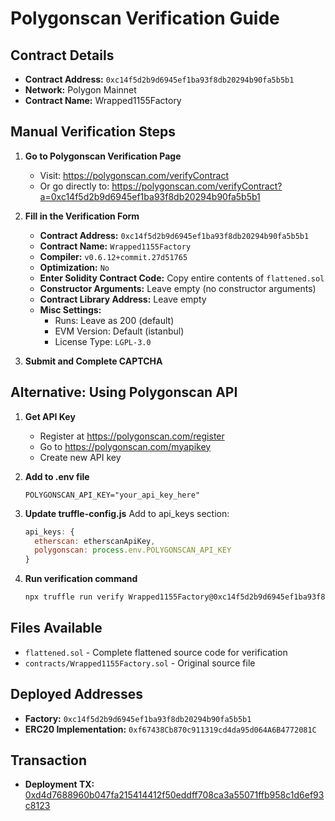 # Polygonscan Verification Guide

## Contract Details
- **Contract Address:** `0xc14f5d2b9d6945ef1ba93f8db20294b90fa5b5b1`
- **Network:** Polygon Mainnet
- **Contract Name:** Wrapped1155Factory

## Manual Verification Steps

1. **Go to Polygonscan Verification Page**
   - Visit: https://polygonscan.com/verifyContract
   - Or go directly to: https://polygonscan.com/verifyContract?a=0xc14f5d2b9d6945ef1ba93f8db20294b90fa5b5b1

2. **Fill in the Verification Form**
   - **Contract Address:** `0xc14f5d2b9d6945ef1ba93f8db20294b90fa5b5b1`
   - **Contract Name:** `Wrapped1155Factory`
   - **Compiler:** `v0.6.12+commit.27d51765`
   - **Optimization:** `No`
   - **Enter Solidity Contract Code:** Copy entire contents of `flattened.sol`
   - **Constructor Arguments:** Leave empty (no constructor arguments)
   - **Contract Library Address:** Leave empty
   - **Misc Settings:**
     - Runs: Leave as 200 (default)
     - EVM Version: Default (istanbul)
     - License Type: `LGPL-3.0`

3. **Submit and Complete CAPTCHA**

## Alternative: Using Polygonscan API

1. **Get API Key**
   - Register at https://polygonscan.com/register
   - Go to https://polygonscan.com/myapikey
   - Create new API key

2. **Add to .env file**
   ```
   POLYGONSCAN_API_KEY="your_api_key_here"
   ```

3. **Update truffle-config.js**
   Add to api_keys section:
   ```javascript
   api_keys: {
     etherscan: etherscanApiKey,
     polygonscan: process.env.POLYGONSCAN_API_KEY
   }
   ```

4. **Run verification command**
   ```bash
   npx truffle run verify Wrapped1155Factory@0xc14f5d2b9d6945ef1ba93f8db20294b90fa5b5b1 --network polygon --license LGPL-3.0-or-later
   ```

## Files Available
- `flattened.sol` - Complete flattened source code for verification
- `contracts/Wrapped1155Factory.sol` - Original source file

## Deployed Addresses
- **Factory:** `0xc14f5d2b9d6945ef1ba93f8db20294b90fa5b5b1`
- **ERC20 Implementation:** `0xf67438Cb870c911319cd4da95d064A6B4772081C`

## Transaction
- **Deployment TX:** [0xd4d7688960b047fa215414412f50eddff708ca3a55071ffb958c1d6ef93c8123](https://polygonscan.com/tx/0xd4d7688960b047fa215414412f50eddff708ca3a55071ffb958c1d6ef93c8123)